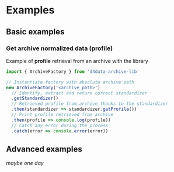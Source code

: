 # Examples

## Basic examples

### Get archive normalized data (profile)

Example of **profile** retrieval from an archive with the library

```typescript
import { ArchiveFactory } from 'd4data-archive-lib'

// Instantiate factory with absolute archive path
new ArchiveFactory('<archive_path>')
  // Identify, extract and return correct standardizer
  .getStandardizer()
  // Retrieved profile from archive thanks to the standardizer
  .then(standardizer => standardizer.getProfile())
  // Print profile retrieved from archive
  .then(profile => console.log(profile))
  // Catch any error during the process
  .catch(error => console.error(error))
```

## Advanced examples
*maybe one day*
